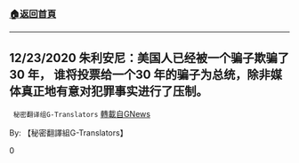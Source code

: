 ###  [:house:返回首頁](https://github.com/ourhimalayas/txt)
---

## 12/23/2020 朱利安尼：美国人已经被一个骗子欺骗了30 年， 谁将投票给一个30 年的骗子为总统，除非媒体真正地有意对犯罪事实进行了压制。
` 秘密翻译组G-Translators` [轉載自GNews](https://gnews.org/zh-hans/684931/)

By: 【秘密翻譯組G-Translators】

0
